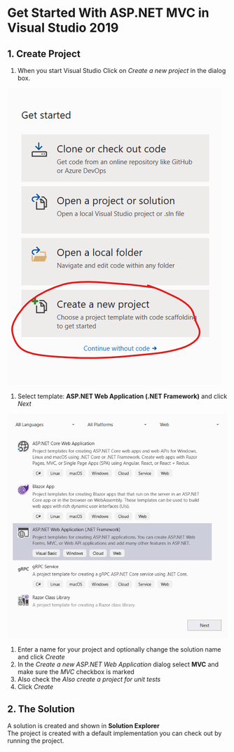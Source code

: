 # Get Started With ASP.NET MVC in Visual Studio 2019

## 1. Create Project

1. When you start Visual Studio Click on *Create a new project* in the dialog box.

![Get Started](GetStarted.png)

1. Select template: **ASP.NET Web Application (.NET Framework)** and click *Next*

![Select Template](SelectTemplate.png)

1. Enter a name for your project and optionally change the solution name and click *Create* 
1. In the *Create a new ASP.NET Web Application* dialog select **MVC** and make sure the *MVC* checkbox is marked
1. Also check the *Also create a project for unit tests*
1. Click *Create*

## 2. The Solution

A solution is created and shown in **Solution Explorer**  
The project is created with a default implementation you can check out by running the project.

